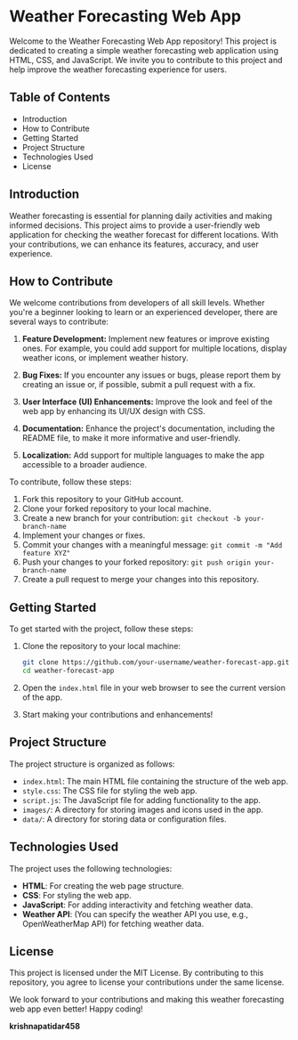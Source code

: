 # Weather Forecasting Web App

Welcome to the Weather Forecasting Web App repository! This project is dedicated to creating a simple weather forecasting web application using HTML, CSS, and JavaScript. We invite you to contribute to this project and help improve the weather forecasting experience for users.

## Table of Contents

- Introduction
- How to Contribute
- Getting Started
- Project Structure
- Technologies Used
- License

## Introduction

Weather forecasting is essential for planning daily activities and making informed decisions. This project aims to provide a user-friendly web application for checking the weather forecast for different locations. With your contributions, we can enhance its features, accuracy, and user experience.

## How to Contribute

We welcome contributions from developers of all skill levels. Whether you're a beginner looking to learn or an experienced developer, there are several ways to contribute:

1. **Feature Development:** Implement new features or improve existing ones. For example, you could add support for multiple locations, display weather icons, or implement weather history.

2. **Bug Fixes:** If you encounter any issues or bugs, please report them by creating an issue or, if possible, submit a pull request with a fix.

3. **User Interface (UI) Enhancements:** Improve the look and feel of the web app by enhancing its UI/UX design with CSS.

4. **Documentation:** Enhance the project's documentation, including the README file, to make it more informative and user-friendly.

5. **Localization:** Add support for multiple languages to make the app accessible to a broader audience.

To contribute, follow these steps:

1. Fork this repository to your GitHub account.
2. Clone your forked repository to your local machine.
3. Create a new branch for your contribution: `git checkout -b your-branch-name`
4. Implement your changes or fixes.
5. Commit your changes with a meaningful message: `git commit -m "Add feature XYZ"`
6. Push your changes to your forked repository: `git push origin your-branch-name`
7. Create a pull request to merge your changes into this repository.

## Getting Started

To get started with the project, follow these steps:

1. Clone the repository to your local machine:

   ```bash
   git clone https://github.com/your-username/weather-forecast-app.git
   cd weather-forecast-app
   ```

2. Open the `index.html` file in your web browser to see the current version of the app.

3. Start making your contributions and enhancements!

## Project Structure

The project structure is organized as follows:

- `index.html`: The main HTML file containing the structure of the web app.
- `style.css`: The CSS file for styling the web app.
- `script.js`: The JavaScript file for adding functionality to the app.
- `images/`: A directory for storing images and icons used in the app.
- `data/`: A directory for storing data or configuration files.

## Technologies Used

The project uses the following technologies:

- **HTML**: For creating the web page structure.
- **CSS**: For styling the web app.
- **JavaScript**: For adding interactivity and fetching weather data.
- **Weather API**: (You can specify the weather API you use, e.g., OpenWeatherMap API) for fetching weather data.

## License

This project is licensed under the MIT License. By contributing to this repository, you agree to license your contributions under the same license.

We look forward to your contributions and making this weather forecasting web app even better! Happy coding!

**krishnapatidar458**